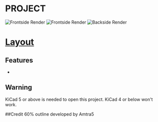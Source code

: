 # PROJECT


![Frontside Render]()
![Frontside Render]()
![Backside Render]()
# [Layout]()

## Features
*

## Warning
KiCad 5 or above is needed to open this project. KiCad 4 or below won't work.

##Credit
60% outline developed by Amtra5

